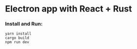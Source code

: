 # Electron app with React + Rust

### Install and Run:
```
yarn install
cargo build
npm run dev
```
